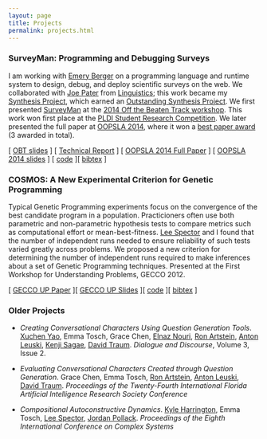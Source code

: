 ```yaml
---
layout: page
title: Projects
permalink: projects.html
---
```


### SurveyMan: Programming and Debugging Surveys

I am working with [Emery Berger](http://www.cs.umass.edu/~emery) on a programming language and runtime system to design, debug, and deploy scientific surveys on the web. We collaborated with [Joe Pater](http://blogs.umass.edu/pater) from [Linguistics](http://www.umass.edu/linguist); this work became my [Synthesis Project](https://www.cs.umass.edu/grads/synthesis-and-ms-project), which earned an [Outstanding Synthesis Project](https://www.cs.umass.edu/oaa2015). We first presented [SurveyMan](http://surveyman.org) at the [2014 Off the Beaten Track workshop](http://popl-obt-2014.cs.brown.edu). This work won first place at the [PLDI Student Research Competition](https://www.cs.umass.edu/news/latest-news/pldi-2014-awards-emery-berger-and-plasma-students). We later presented the full paper at [OOPSLA 2014](http://2014.splashcon.org/program/program-splash2014), where it won a [best paper award](http://www.nsf.gov/news/news_summ.jsp?cntn_id=133191&org=NSF) (3 awarded in total).

[ <a href="papers/SurveyMan-OBT.m4v">OBT slides</a> ] [ <a href="papers/UM-CS-2014-002.pdf">Technical Report</a> ] [ <a href="http://dl.acm.org/citation.cfm?id=2660206">OOPSLA 2014 Full Paper</a> ] [ <a href="newpsla2014.pdf">OOPSLA 2014 slides</a> ] [ <a href="http://surveyman.org">code</a> ][ <a href="surveyman.bib">bibtex</a> ]

### COSMOS: A New Experimental Criterion for Genetic Programming

Typical Genetic Programming experiments focus on the convergence of the best candidate program in a population. Practicioners often use both parametric and non-parametric hypothesis tests to compare metrics such as computational effort or mean-best-fitness. [Lee Spector](http://faculty.hampshire.edu/lspector/) and I found that the number of independent runs needed to ensure reliability of such tests varied greatly across problems. We proposed a new criterion for determining the number of independent runs required to make inferences about a set of Genetic Programming techniques. Presented at the First Workshop for Understanding Problems, GECCO 2012.

[ <a href="papers/cosmos_paper.pdf">GECCO UP Paper</a> ][ <a href="papers/cosmos_slides.pdf">GECCO UP Slides</a> ][ <a href="http://github.com/etosch/COSMOS.git">code</a> ][ <a href="cosmos.bib">bibtex</a> ]


### Older Projects

* _Creating Conversational Characters Using Question Generation Tools_.
[Xuchen Yao](http://cs.jhu.edu/~xuchen), Emma Tosch, Grace Chen, [Elnaz Nouri](http://www-scf.usc.edu/~enouri/), [Ron Artstein](http://ron.artstein.org), [Anton Leuski](http://people.ict.usc.edu/~leuski), [Kenji Sagae](http://people.ict.usc.edu/~sagae), [David Traum](http://people.ict.usc.edu/~traum). _Dialogue and Discourse_, Volume 3, Issue 2.

* _Evaluating Conversational Characters Created through Question Generation_.
Grace Chen, Emma Tosch, [Ron Artstein](http://ron.artstein.org), [Anton Leuski](http://people.ict.usc.edu/~leuski), [David Traum](http://people.ict.usc.edu/~traum/). _Proceedings of the Twenty-Fourth International Florida Artificial Intelligence Research Society Conference_

* _Compositional Autoconstructive Dynamics_.
[Kyle Harrington](http://kyleharrington.com), Emma Tosch, [Lee Spector](http://faculty.hampshire.edu/lspector/), [Jordan Pollack](http://pages.cs.brandeis.edu/~pollack). _Proceedings of the Eighth International Conference on Complex Systems_
